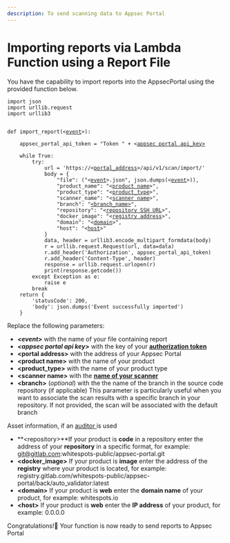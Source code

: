 ```yaml
---
description: To send scanning data to Appsec Portal
---
```


# Importing reports via Lambda Function using a Report File

You have the capability to import reports into the AppsecPortal using the provided function below.

<pre class="language-python"><code class="lang-python">import json
import urllib.request
import urllib3


def import_report(&#x3C;<a data-footnote-ref href="#user-content-fn-1">event</a>>):
    
    appsec_portal_api_token = "Token " + &#x3C;<a data-footnote-ref href="#user-content-fn-2">appsec portal api_key></a>
    
    while True:
        try:
            url = 'https://&#x3C;<a data-footnote-ref href="#user-content-fn-3">portal_address</a>>/api/v1/scan/import/'
            body = {
                "file": ("&#x3C;<a data-footnote-ref href="#user-content-fn-4">event</a>>.json", json.dumps(&#x3C;<a data-footnote-ref href="#user-content-fn-5">event</a>>)),
                "product_name": "&#x3C;<a data-footnote-ref href="#user-content-fn-6">product name</a>>",
                "product_type": "&#x3C;<a data-footnote-ref href="#user-content-fn-7">product_type</a>>",
                "scanner_name": "&#x3C;<a data-footnote-ref href="#user-content-fn-8">scanner name</a>>",
                "branch": "<a data-footnote-ref href="#user-content-fn-9">&#x3C;branch_name></a>", 
                "repository": "&#x3C;<a data-footnote-ref href="#user-content-fn-10">repository SSH URL</a>>",
                "docker_image": "&#x3C;<a data-footnote-ref href="#user-content-fn-11">registry address</a>>", 
                "domain": "&#x3C;<a data-footnote-ref href="#user-content-fn-12">domain</a>>", 
                "host": "&#x3C;<a data-footnote-ref href="#user-content-fn-13">host</a>>"
            }
            data, header = urllib3.encode_multipart_formdata(body)
            r = urllib.request.Request(url, data=data)
            r.add_header('Authorization', appsec_portal_api_token)
            r.add_header('Content-Type', header)
            response = urllib.request.urlopen(r)
            print(response.getcode())
        except Exception as e:
            raise e
        break
    return {
        'statusCode': 200,
        'body': json.dumps('Event successfully imported')
    }
</code></pre>

Replace the following parameters:

* _**\<event>**_ with the name of your file containing report
* _**\<appsec portal api key>**_ with the key of your [**authorization token**](./#authorization-token)
* &#x20;**\<portal address>** with the address of your Appsec Portal
* **\<product name>** with the name of your product
* &#x20;**\<product\_type>** with the name of your product type
* &#x20;**\<scanner name>** with the [**name of your scanner**](../scanner-description/)
* **\<branch>** (_optional_) with the the name of the branch in the source code repository (if applicable) This parameter is particularly useful when you want to associate the scan results with a specific branch in your repository. If not provided, the scan will be associated with the default branch

Asset information, if an [auditor ](broken-reference)is used

* **\<repository>**If your product is **code** in a repository enter the address of your **repository** in a specific format, for example: git@gitlab.com:whitespots-public/appsec-portal.git
* **\<docker\_image>** If your product is **image** enter the address of the **registry** where your product is located, for example: registry.gitlab.com/whitespots-public/appsec-portal/back/auto\_validator:latest
* **\<domain>** If your product is **web** enter the **domain name** of your product, for example: whitespots.io
* **\<host>** If your product is **web** enter the **IP address** of your product, for example: 0.0.0.0

Congratulations!🎉  Your function is now ready to send reports to Appsec Portal

[^1]: replace

[^2]: replace&#x20;

[^3]: replace&#x20;

[^4]: replace

[^5]: replace

[^6]: replace

[^7]: replace

[^8]: replace

[^9]: replace

[^10]: replace

[^11]: replace

[^12]: replace

[^13]: replace
